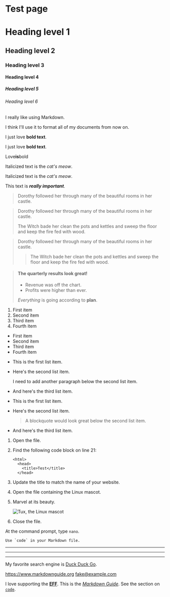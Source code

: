 # Test page

# Heading level 1

## Heading level 2

### Heading level 3

#### Heading level 4

##### Heading level 5

###### Heading level 6

I really like using Markdown.

I think I'll use it to format all of my documents from now on.

I just love **bold text**.

I just love __bold text__.

Love**is**bold

Italicized text is the *cat's meow*.

Italicized text is the _cat's meow_.

This text is ***really important***.

> Dorothy followed her through many of the beautiful rooms in her castle.

> Dorothy followed her through many of the beautiful rooms in her castle.
>
> The Witch bade her clean the pots and kettles and sweep the floor and keep the fire fed with wood.

> Dorothy followed her through many of the beautiful rooms in her castle.
>
>> The Witch bade her clean the pots and kettles and sweep the floor and keep the fire fed with wood.

> #### The quarterly results look great!
>
> - Revenue was off the chart.
> - Profits were higher than ever.
>
>  *Everything* is going according to **plan**.

1. First item
2. Second item
3. Third item
4. Fourth item

- First item
- Second item
- Third item
- Fourth item

*   This is the first list item.
*   Here's the second list item.

    I need to add another paragraph below the second list item.

*   And here's the third list item.


*   This is the first list item.
*   Here's the second list item.

    > A blockquote would look great below the second list item.

*   And here's the third list item.

1.  Open the file.
2.  Find the following code block on line 21:

        <html>
          <head>
            <title>Test</title>
          </head>

3.  Update the title to match the name of your website.

1.  Open the file containing the Linux mascot.
2.  Marvel at its beauty.

    ![Tux, the Linux mascot](https://d33wubrfki0l68.cloudfront.net/e7ed9fe4bafe46e275c807d63591f85f9ab246ba/e2d28/assets/images/tux.png)

3.  Close the file.

At the command prompt, type `nano`.

``Use `code` in your Markdown file.``

***

---

_________________

My favorite search engine is [Duck Duck Go](https://duckduckgo.com).

<https://www.markdownguide.org>
<fake@example.com>

I love supporting the **[EFF](https://eff.org)**.
This is the *[Markdown Guide](https://www.markdownguide.org)*.
See the section on [`code`](#code).
